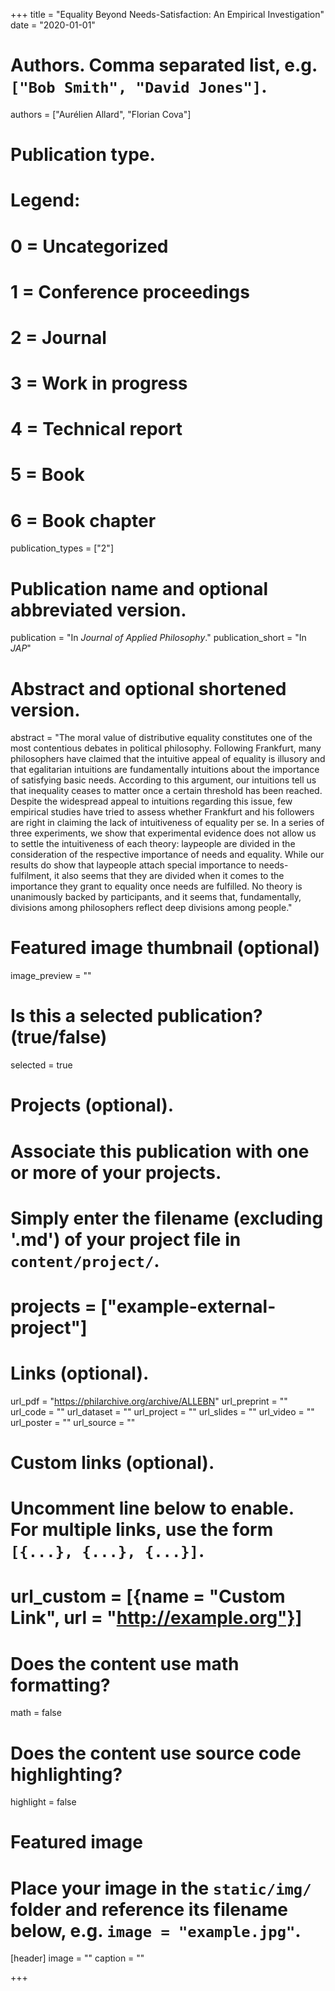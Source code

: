 +++
title = "Equality Beyond Needs-Satisfaction: An Empirical Investigation"
date = "2020-01-01"

# Authors. Comma separated list, e.g. `["Bob Smith", "David Jones"]`.
authors = ["Aurélien Allard", "Florian Cova"]

# Publication type.
# Legend:
# 0 = Uncategorized
# 1 = Conference proceedings
# 2 = Journal
# 3 = Work in progress
# 4 = Technical report
# 5 = Book
# 6 = Book chapter
publication_types = ["2"]

# Publication name and optional abbreviated version.
publication = "In *Journal of Applied Philosophy*."
publication_short = "In *JAP*"

# Abstract and optional shortened version.
abstract = "The moral value of distributive equality constitutes one of the most contentious debates in political philosophy. Following Frankfurt, many philosophers have claimed that the intuitive appeal of equality is illusory and that egalitarian intuitions are fundamentally intuitions about the importance of satisfying basic needs. According to this argument, our intuitions tell us that inequality ceases to matter once a certain threshold has been reached. Despite the widespread appeal to intuitions regarding this issue, few empirical studies have tried to assess whether Frankfurt and his followers are right in claiming the lack of intuitiveness of equality per se. In a series of three experiments, we show that experimental evidence does not allow us to settle the intuitiveness of each theory: laypeople are divided in the consideration of the respective importance of needs and equality. While our results do show that laypeople attach special importance to needs-fulfilment, it also seems that they are divided when it comes to the importance they grant to equality once needs are fulfilled. No theory is unanimously backed by participants, and it seems that, fundamentally, divisions among philosophers reflect deep divisions among people."

# Featured image thumbnail (optional)
image_preview = ""

# Is this a selected publication? (true/false)
selected = true

# Projects (optional).
#   Associate this publication with one or more of your projects.
#   Simply enter the filename (excluding '.md') of your project file in `content/project/`.
# projects = ["example-external-project"]

# Links (optional).
url_pdf = "https://philarchive.org/archive/ALLEBN"
url_preprint = ""
url_code = ""
url_dataset = ""
url_project = ""
url_slides = ""
url_video = ""
url_poster = ""
url_source = ""

# Custom links (optional).
#   Uncomment line below to enable. For multiple links, use the form `[{...}, {...}, {...}]`.
# url_custom = [{name = "Custom Link", url = "http://example.org"}]

# Does the content use math formatting?
math = false

# Does the content use source code highlighting?
highlight = false

# Featured image
# Place your image in the `static/img/` folder and reference its filename below, e.g. `image = "example.jpg"`.
[header]
image = ""
caption = ""

+++
